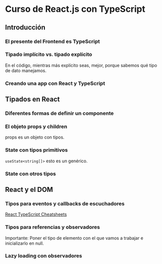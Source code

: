 # Curso de React.js con TypeScript

## Introducción

### El presente del Frontend es TypeScript

### Tipado implícito vs. tipado explícito

En el código, mientras más explícito seas, mejor, porque sabemos qué tipo de dato manejamos.

### Creando una app con React y TypeScript

## Tipados en React

### Diferentes formas de definir un componente

### El objeto props y children

props es un objeto con tipos.

### State con tipos primitivos

`useState<string[]>` esto es un genérico.

### State con otros tipos

## React y el DOM

### Tipos para eventos y callbacks de escuchadores

[React TypeScript Cheatsheets](https://react-typescript-cheatsheet.netlify.app/)

### Tipos para referencias y observadores

Importante: Poner el tipo de elemento con el que vamos a trabajar e inicializarlo en null.

### Lazy loading con observadores
